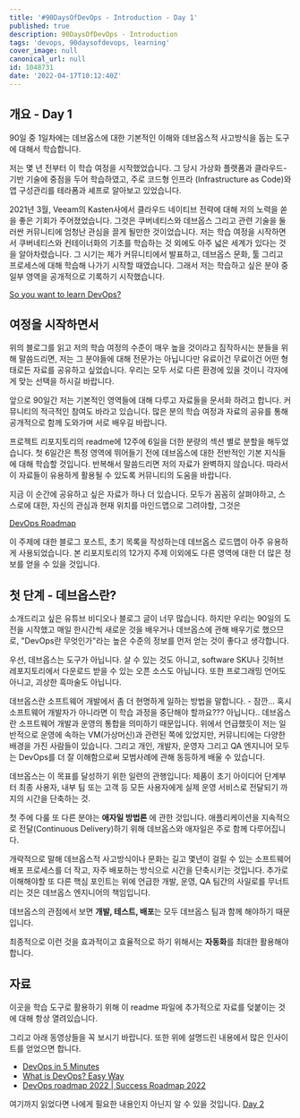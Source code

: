 ```yaml
---
title: '#90DaysOfDevOps - Introduction - Day 1'
published: true
description: 90DaysOfDevOps - Introduction
tags: 'devops, 90daysofdevops, learning'
cover_image: null
canonical_url: null
id: 1048731
date: '2022-04-17T10:12:40Z'
---
```


## 개요 - Day 1

90일 중 1일차에는 데브옵스에 대한 기본적인 이해와 데브옵스적 사고방식을 돕는 도구에 대해서 학습합니다.

저는 몇 년 전부터 이 학습 여정을 시작했었습니다. 그 당시 가상화 플랫폼과 클라우드-기반 기술에 중점을 두어 학습하였고, 주로 코드형 인프라 (Infrastructure as Code)와 앱 구성관리를 테라폼과 셰프로 알아보고 있었습니다.

2021년 3월, Veeam의 Kasten사에서 클라우드 네이티브 전략에 대해 저의 노력을 쏟을 좋은 기회가 주어졌었습니다. 그것은 쿠버네티스와 데브옵스 그리고 관련 기술을 둘러싼 커뮤니티에 엄청난 관심을 끌게 될만한 것이었습니다. 저는 학습 여정을 시작하면서 쿠버네티스와 컨테이너화의 기초를 학습하는 것 외에도 아주 넓은 세계가 있다는 것을 알아차렸습니다. 그 시기는 제가 커뮤니티에서 발표하고, 데브옵스 문화, 툴 그리고 프로세스에 대해 학습해 나가기 시작할 때였습니다. 그래서 저는 학습하고 싶은 분야 중 일부 영역을 공개적으로 기록하기 시작했습니다.

[So you want to learn DevOps?](https://blog.kasten.io/devops-learning-curve)

## 여정을 시작하면서

위의 블로그를 읽고 저의 학습 여정의 수준이 매우 높을 것이라고 짐작하시는 분들을 위해 말씀드리면, 저는 그 분야들에 대해 전문가는 아닙니다만 유료이건 무료이건 어떤 형태로든 자료를 공유하고 싶었습니다. 우리는 모두 서로 다른 환경에 있을 것이니 각자에게 맞는 선택을 하시길 바랍니다.

앞으로 90일간 저는 기본적인 영역들에 대해 다루고 자료들을 문서화 하려고 합니다. 커뮤니티의 적극적인 참여도 바라고 있습니다. 많은 분의 학습 여정과 자료의 공유를 통해 공개적으로 함께 도와가며 서로 배우길 바랍니다.

프로젝트 리포지토리의 readme에 12주에 6일을 더한 분량의 섹션 별로 분할을 해두었습니다. 첫 6일간은 특정 영역에 뛰어들기 전에 데브옵스에 대한 전반적인 기본 지식들에 대해 학습할 것입니다. 반복해서 말씀드리면 저의 자료가 완벽하지 않습니다. 따라서 이 자료들이 유용하게 활용될 수 있도록 커뮤니티의 도움을 바랍니다.

지금 이 순간에 공유하고 싶은 자료가 하나 더 있습니다. 모두가 꼼꼼히 살펴야하고,  스스로에 대한, 자신의 관심과 현재 위치를 마인드맵으로 그려야할, 그것은

[DevOps Roadmap](https://roadmap.sh/devops)

이 주제에 대한 블로그 포스트, 초기 목록을 작성하는데 데브옵스 로드맵이 아주 유용하게 사용되었습니다. 본 리포지토리의 12가지 주제 이외에도 다른 영역에 대한 더 많은 정보를 얻을 수 있을 것입니다.

## 첫 단계 - 데브옵스란?

소개드리고 싶은 유튜브 비디오나 블로그 글이 너무 많습니다. 하지만 우리는 90일의 도전을 시작했고 매일 한시간씩 새로운 것을 배우거나 데브옵스에 관해 배우기로 했으므로, "DevOps란 무엇인가"라는 높은 수준의 정보를 먼저 얻는 것이 좋다고 생각합니다.

우선, 데브옵스는 도구가 아닙니다. 살 수 있는 것도 아니고, software SKU나 깃허브 레포지토리에서 다운로드 받을 수 있는 오픈 소스도 아닙니다. 또한 프로그래밍 언어도 아니고, 괴상한 흑마술도 아닙니다.

데브옵스란 소프트웨어 개발에서 좀 더 현명하게 일하는 방법을 말합니다. - 잠깐... 혹시 소프트웨어 개발자가 아니라면 이 학습 과정을 중단해야 할까요??? 아닙니다.. 데브옵스란 소프트웨어 개발과 운영의 통합을 의미하기 때문입니다. 위에서 언급했듯이 저는 일반적으로 운영에 속하는 VM(가상머신)과 관련된 쪽에 있었지만, 커뮤니티에는 다양한 배경을 가진 사람들이 있습니다. 그리고 개인, 개발자, 운영자 그리고 QA 엔지니어 모두는 DevOps를 더 잘 이해함으로써 모범사례에 관해 동등하게 배울 수 있습니다.

데브옵스는 이 목표를 달성하기 위한 일련의 관행입니다: 제품이 초기 아이디어 단계부터 최종 사용자, 내부 팀 또는 고객 등 모든 사용자에게 실제 운영 서비스로 전달되기 까지의 시간을 단축하는 것.

첫 주에 다룰 또 다른 분야는 **애자일 방법론** 에 관한 것입니다. 애플리케이션을 지속적으로 전달(Continuous Delivery)하기 위해 데브옵스와 애자일은 주로 함께 다루어집니다.

개략적으로 말해 데브옵스적 사고방식이나 문화는 길고 몇년이 걸릴 수 있는 소프트웨어 배포 프로세스를 더 작고, 자주 배포하는 방식으로 시간을 단축시키는 것입니다. 추가로 이해해야할 또 다른 핵심 포인트는 위에 언급한 개발, 운영, QA 팀간의 사일로를 무너트리는 것은 데브옵스 엔지니어의 책임입니다.

데브옵스의 관점에서 보면 **개발, 테스트, 배포**는 모두 데브옵스 팀과 함께 해야하기 때문입니다.

최종적으로 이런 것을 효과적이고 효율적으로 하기 위해서는 **자동화**를 최대한 활용해야 합니다.

## 자료

이곳을 학습 도구로 활용하기 위해 이 readme 파일에 추가적으로 자료를 덪붙이는 것에 대해 항상 열려있습니다.

그리고 아래 동영상들을 꼭 보시기 바랍니다. 또한 위에 설명드린 내용에서 많은 인사이트를 얻었으면 합니다.

- [DevOps in 5 Minutes](https://www.youtube.com/watch?v=Xrgk023l4lI)
- [What is DevOps? Easy Way](https://www.youtube.com/watch?v=_Gpe1Zn-1fE&t=43s)
- [DevOps roadmap 2022 | Success Roadmap 2022](https://www.youtube.com/watch?v=7l_n97Mt0ko)

여기까지 읽었다면 나에게 필요한 내용인지 아닌지 알 수 있을 것입니다. [Day 2](day02.md)
